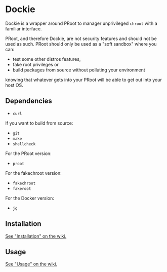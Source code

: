 # Dockie

Dockie is a wrapper around PRoot to manager unprivileged `chroot` with a
familiar interface.

PRoot, and therefore Dockie, are not security features and should not be used
as such. PRoot should only be used as a "soft sandbox" where you can:

* test some other distros features,
* fake root privileges or
* build packages from source without polluting your environment

knowing that whatever gets into your PRoot will be able to get out into your
host OS.

## Dependencies

* `curl`

If you want to build from source:

* `git`
* `make`
* `shellcheck`

For the PRoot version:

* `proot`

For the fakechroot version:

* `fakechroot`
* `fakeroot`

For the Docker version:

* `jq`

## Installation

[See "Installation" on the wiki.](https://github.com/cristianrz/dockie/wiki/Installation)

## Usage

[See "Usage" on the wiki.](https://github.com/cristianrz/dockie/wiki/Usage)

